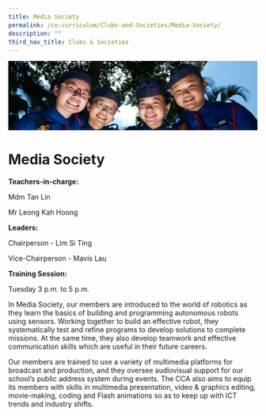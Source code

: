 ```yaml
---
title: Media Society
permalink: /co-curriculum/Clubs-and-Societies/Media-Society/
description: ""
third_nav_title: Clubs & Societies
---
```

![](/images/CCA.jpg)

Media Society
=============

<b> Teachers-in-charge: </b>

Mdm Tan Lin

Mr Leong Kah Hoong

  

<b> Leaders: </b>

Chairperson - Lim Si Ting 

Vice-Chairperson - Mavis Lau

  

<b> Training Session: </b>

Tuesday 3 p.m. to 5 p.m.

  

In Media Society, our members are introduced to the world of robotics as they learn the basics of building and programming autonomous robots using sensors. Working together to build an effective robot, they systematically test and refine programs to develop solutions to complete missions. At the same time, they also develop teamwork and effective communication skills which are useful in their future careers. 

  

Our members are trained to use a variety of multimedia platforms for broadcast and production, and they oversee audiovisual support for our school’s public address system during events. The CCA also aims to equip its members with skills in multimedia presentation, video & graphics editing, movie-making, coding and Flash animations so as to keep up with ICT trends and industry shifts.